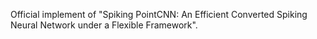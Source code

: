 Official implement of "Spiking PointCNN: An Efficient Converted Spiking Neural Network under a Flexible Framework".
